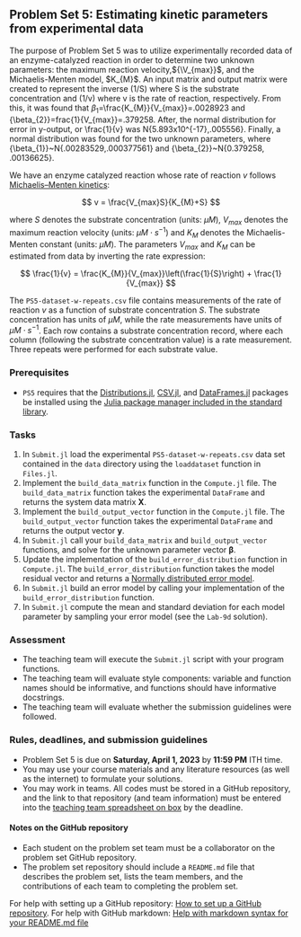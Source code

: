 ## Problem Set 5: Estimating kinetic parameters from experimental data

The purpose of Problem Set 5 was to utilize experimentally recorded data of an enzyme-catalyzed reaction in order to determine two unknown parameters: the maximum reaction velocity,${\V_{max}}$, and the Michaelis-Menten model, $K_{M}\$. An input matrix and output matrix were created to represent the inverse (1/S) where S is the substrate concentration and (1/v) where v is the rate of reaction, respectively. From this, it was found that ${\beta_{1}}$=\frac{K_{M}}{V_{max}}\=.0028923 and {\beta_{2}}=frac{1}{V_{max}}=.379258. After, the normal distribution for error in y-output, or \frac{1}{v} was N{5.893x10^{-17},.005556}. Finally, a normal distribution was found for the two unknown parameters, where {\beta_{1}}~N{.00283529,.000377561} and {\beta_{2}}~N{0.379258, .00136625}. 

We have an enzyme catalyzed reaction whose rate of reaction $v$ follows [Michaelis–Menten kinetics](https://en.wikipedia.org/wiki/Michaelis–Menten_kinetics):

$$
v = \frac{V_{max}S}{K_{M}+S}
$$

where $S$ denotes the substrate concentration (units: $\mu{M}$), $V_{max}$ denotes the maximum reaction velocity (units: $\mu{M}\cdot{s}^{-1}$) and $K_{M}$ denotes the Michaelis-Menten constant (units: $\mu{M}$). The parameters $V_{max}$ and $K_{M}$ can be estimated from data by inverting the rate expression:

$$
\frac{1}{v} = \frac{K_{M}}{V_{max}}\left(\frac{1}{S}\right) + \frac{1}{V_{max}}
$$

The `PS5-dataset-w-repeats.csv` file contains measurements of the rate of reaction $v$ as a function of substrate concentration $S$. The substrate concentration has units of $\mu{M}$, while the rate measurements have units of $\mu{M}\cdot{s}^{-1}$. Each row contains a substrate concentration record, where each column (following the substrate concentration value) is a rate measurement. Three repeats were performed for each substrate value.

### Prerequisites
* `PS5` requires that the [Distributions.jl](https://github.com/JuliaStats/Distributions.jl), [CSV.jl](https://github.com/JuliaData/CSV.jl), and [DataFrames.jl](https://github.com/JuliaData/DataFrames.jl) packages be installed using the [Julia package manager included in the standard library](https://docs.julialang.org/en/v1/stdlib/Pkg/).

### Tasks
1. In `Submit.jl` load the experimental `PS5-dataset-w-repeats.csv` data set contained in the `data` directory using the `loaddataset` function in `Files.jl`.
1. Implement the `build_data_matrix` function in the `Compute.jl` file. The `build_data_matrix` function takes the experimental `DataFrame` and returns the system data matrix $\mathbf{X}$.
1. Implement the `build_output_vector` function in the `Compute.jl` file. The `build_output_vector` function takes the experimental `DataFrame` and returns the output vector $\mathbf{y}$.
1. In `Submit.jl` call your `build_data_matrix` and `build_output_vector` functions, and solve for the unknown parameter vector $\mathbf{\beta}$.
1. Update the implementation of the `build_error_distribution` function in `Compute.jl`. The `build_error_distribution` function takes the model residual vector and returns a [Normally distributed error model](https://juliastats.org/Distributions.jl/stable/univariate/#Distributions.Normal).
1. In `Submit.jl` build an error model by calling your implementation of the `build_error_distribution` function.
1. In `Submit.jl` compute the mean and standard deviation for each model parameter by sampling your error model (see the `Lab-9d` solution).

### Assessment
* The teaching team will execute the `Submit.jl` script with your program functions. 
* The teaching team will evaluate style components: variable and function names should be informative, and functions should have informative docstrings. 
* The teaching team will evaluate whether the submission guidelines were followed.

### Rules, deadlines, and submission guidelines
* Problem Set 5 is due on __Saturday, April 1, 2023__ by __11:59 PM__ ITH time. 
* You may use your course materials and any literature resources (as well as the internet) to formulate your solutions.
* You may work in teams. All codes must be stored in a GitHub repository, and the link to that repository (and team information) must be entered into the [teaching team spreadsheet on box](https://cornell.box.com/s/77qu4ubry3wgkw8p7s0qrfl0lb5u0spb) by the deadline. 

#### Notes on the GitHub repository
* Each student on the problem set team must be a collaborator on the problem set GitHub repository. 
* The problem set repository should include a `README.md` file that describes the problem set, lists the team members, and the contributions of each team to completing the problem set.

For help with setting up a GitHub repository: [How to set up a GitHub repository](https://docs.github.com/en/repositories/creating-and-managing-repositories/creating-a-new-repository). For help with GitHub markdown: [Help with markdown syntax for your README.md file](https://docs.github.com/en/get-started/writing-on-github/getting-started-with-writing-and-formatting-on-github/basic-writing-and-formatting-syntax)
